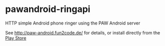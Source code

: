 # pawandroid-ringapi
HTTP simple Android phone ringer using the PAW Android server

See http://paw-android.fun2code.de/ for details, or install directly from the [Play Store](https://play.google.com/store/apps/details?id=de.fun2code.android.pawserver)

